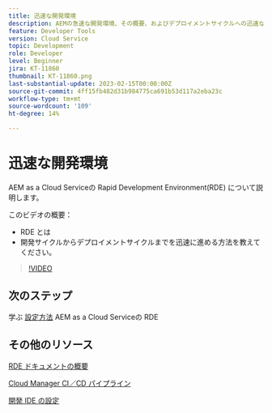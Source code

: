 ```yaml
---
title: 迅速な開発環境
description: AEMの急速な開発環境、その概要、およびデプロイメントサイクルへの迅速な開発に役立つ方法について説明します。
feature: Developer Tools
version: Cloud Service
topic: Development
role: Developer
level: Beginner
jira: KT-11860
thumbnail: KT-11860.png
last-substantial-update: 2023-02-15T00:00:00Z
source-git-commit: 4ff15fb482d31b984775ca691b53d117a2eba23c
workflow-type: tm+mt
source-wordcount: '109'
ht-degree: 14%

---
```



# 迅速な開発環境

AEM as a Cloud Serviceの Rapid Development Environment(RDE) について説明します。

このビデオの概要：

- RDE とは
- 開発サイクルからデプロイメントサイクルまでを迅速に進める方法を教えてください。

>[!VIDEO](https://video.tv.adobe.com/v/3414128/?quality=12&learn=on)

## 次のステップ

学ぶ [設定方法](./how-to-setup.md) AEM as a Cloud Serviceの RDE

## その他のリソース

[RDE ドキュメントの概要](https://experienceleague.adobe.com/docs/experience-manager-cloud-service/content/implementing/developing/rapid-development-environments.html#introduction)

[Cloud Manager CI／CD パイプライン](https://experienceleague.adobe.com/docs/experience-manager-cloud-service/content/implementing/using-cloud-manager/cicd-pipelines/introduction-ci-cd-pipelines.html)

[開発 IDE の設定](https://experienceleague.adobe.com/docs/experience-manager-learn/cloud-service/local-development-environment-set-up/development-tools.html?lang=ja)
